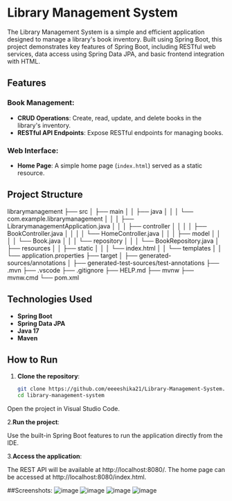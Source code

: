 # Library Management System

The Library Management System is a simple and efficient application designed to manage a library's book inventory. Built using Spring Boot, this project demonstrates key features of Spring Boot, including RESTful web services, data access using Spring Data JPA, and basic frontend integration with HTML.

## Features

### Book Management:
- **CRUD Operations**: Create, read, update, and delete books in the library's inventory.
- **RESTful API Endpoints**: Expose RESTful endpoints for managing books.

### Web Interface:
- **Home Page**: A simple home page (`index.html`) served as a static resource.

## Project Structure

librarymanagement ├── src │ ├── main │ │ ├── java │ │ │ └── com.example.librarymanagement │ │ │ ├── LibrarymanagementApplication.java │ │ │ ├── controller │ │ │ │ ├── BookController.java │ │ │ │ └── HomeController.java │ │ │ ├── model │ │ │ │ └── Book.java │ │ │ └── repository │ │ │ └── BookRepository.java │ ├── resources │ │ ├── static │ │ │ └── index.html │ │ └── templates │ │ └── application.properties ├── target │ ├── generated-sources/annotations │ ├── generated-test-sources/test-annotations ├── .mvn ├── .vscode ├── .gitignore ├── HELP.md ├── mvnw ├── mvnw.cmd └── pom.xml

## Technologies Used
- **Spring Boot**
- **Spring Data JPA**
- **Java 17**
- **Maven**

## How to Run

1. **Clone the repository**:
   ```bash
   git clone https://github.com/eeeeshika21/Library-Management-System.git
   cd library-management-system
Open the project in Visual Studio Code.

2.**Run the project**:

Use the built-in Spring Boot features to run the application directly from the IDE.

3.**Access the application**:

The REST API will be available at http://localhost:8080/.
The home page can be accessed at http://localhost:8080/index.html.

##Screenshots:
![image](https://github.com/user-attachments/assets/cb6c0672-83ab-4241-ba60-2454115fa869)
![image](https://github.com/user-attachments/assets/9b132942-ceec-4e0d-8eca-339bd862a574)
![image](https://github.com/user-attachments/assets/ec84cf56-8ef7-4bf7-8a71-5f6530607156)
![image](https://github.com/user-attachments/assets/2425dcbe-2c1e-4ce1-98bd-726eac08945a)





